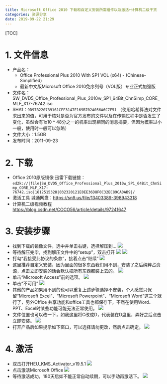 ```yaml
---
title: Microsoft Office 2010 下载和自定义安装所需组件以及激活+计算机二级干货
categories: 资源分享
date: 2019-09-22 21:29
---
```

[TOC]

# 1. 文件信息
* 产品名：
  * Office Professional Plus 2010 With SP1 VOL (x64) - (Chinese-Simplified)
  * 最新中文版Microsoft Office 2010免序列号（VOL版）专业正式加强版
* 文件名：
SW_DVD5_Office_Professional_Plus_2010w_SP1_64Bit_ChnSimp_CORE_MLF_X17-76742.iso
* SHA1：`9D97B220739161CFF3147E169B702A056A6C7F51`
（使用哈希算法对文件求出来的值，可用于核对是否为官方发布的文件以及在传输过程中是否发生了变化，虽然会有1x10 ^ 48分之一的机率出现相同的消息摘要，但因为概率过小一般，使用时一般可以忽略）
* 文件大小：1.5GB
* 发布时间：2011-09-23

# 2. 下载
* Office 2010原版镜像
迅雷下载链接：
`ed2k://|file|SW_DVD5_Office_Professional_Plus_2010w_SP1_64Bit_ChnSimp_CORE_MLF_X17-76742.iso|1612515328|032320121E0EE36D8F0C32EC89CA0AB9|/`
* 激活工具
城通网盘：https://sn9.us/file/13403389-398943318
* 计算机二级视频教程
https://blog.csdn.net/COCO56/article/details/97241647

# 3. 安装步骤
* 找到下载的镜像文件，选中并单击右键，选择解压到…
![](https://img-blog.csdnimg.cn/20190921154421274.png?x-oss-process=image/watermark,type_ZmFuZ3poZW5naGVpdGk,shadow_10,text_aHR0cHM6Ly9ibG9nLmNzZG4ubmV0L0NPQ081Ng==,size_16,color_FFFFFF,t_70)
* 等待解压完毕，找到解压文件中的“setup”，双击打开
![](https://img-blog.csdnimg.cn/20190921154453827.png)
![](https://img-blog.csdnimg.cn/20190921154518128.png?x-oss-process=image/watermark,type_ZmFuZ3poZW5naGVpdGk,shadow_10,text_aHR0cHM6Ly9ibG9nLmNzZG4ubmV0L0NPQ081Ng==,size_16,color_FFFFFF,t_70)
* 打勾“我接受此协议的条款”，接着点击“继续”
![](https://img-blog.csdnimg.cn/20190921154541468.png?x-oss-process=image/watermark,type_ZmFuZ3poZW5naGVpdGk,shadow_10,text_aHR0cHM6Ly9ibG9nLmNzZG4ubmV0L0NPQ081Ng==,size_16,color_FFFFFF,t_70)
* 这里推荐自定义安装，因为里面的很多东西我们用不到，安装了之后纯粹占资源，点击立即安装的话会默认把所有东西都装上去的。
![](https://img-blog.csdnimg.cn/20190921154831945.png?x-oss-process=image/watermark,type_ZmFuZ3poZW5naGVpdGk,shadow_10,text_aHR0cHM6Ly9ibG9nLmNzZG4ubmV0L0NPQ081Ng==,size_16,color_FFFFFF,t_70)
* 单击“Microsoft Access”前的选项。
![](https://img-blog.csdnimg.cn/20190921154850935.png?x-oss-process=image/watermark,type_ZmFuZ3poZW5naGVpdGk,shadow_10,text_aHR0cHM6Ly9ibG9nLmNzZG4ubmV0L0NPQ081Ng==,size_16,color_FFFFFF,t_70)
* 单击“不可用”
![](https://img-blog.csdnimg.cn/20190921154906574.png?x-oss-process=image/watermark,type_ZmFuZ3poZW5naGVpdGk,shadow_10,text_aHR0cHM6Ly9ibG9nLmNzZG4ubmV0L0NPQ081Ng==,size_16,color_FFFFFF,t_70)
* 其他的产品如果用不到的也可以重复上述步骤选择不安装，个人感觉只保留“Microsoft Excel”、“Microsoft Powerpoint”、“Microsoft Word”这三个就行了，另外Office 共享功能和office工具也都保存下，不然在使用Word、PPT、Excel时某些功能可能无法正常使用。
![](https://img-blog.csdnimg.cn/20190921153814700.png?x-oss-process=image/watermark,type_ZmFuZ3poZW5naGVpdGk,shadow_10,text_aHR0cHM6Ly9ibG9nLmNzZG4ubmV0L0NPQ081Ng==,size_16,color_FFFFFF,t_70)
* 文件位置也可以改一下，如我这里将C改成D，代表装在D盘里，弄好之后点击立即安装。
![](https://img-blog.csdnimg.cn/2019092115390095.png?x-oss-process=image/watermark,type_ZmFuZ3poZW5naGVpdGk,shadow_10,text_aHR0cHM6Ly9ibG9nLmNzZG4ubmV0L0NPQ081Ng==,size_16,color_FFFFFF,t_70)
* 打开产品后如果提示如下窗口，可以选择请勿更改，然后点击确定。
![](https://img-blog.csdnimg.cn/20190921155214766.png?x-oss-process=image/watermark,type_ZmFuZ3poZW5naGVpdGk,shadow_10,text_aHR0cHM6Ly9ibG9nLmNzZG4ubmV0L0NPQ081Ng==,size_16,color_FFFFFF,t_70)

# 4. 激活
* 双击打开HEU_KMS_Activator_v19.5.1
![](https://img-blog.csdnimg.cn/20190921154620594.png?x-oss-process=image/watermark,type_ZmFuZ3poZW5naGVpdGk,shadow_10,text_aHR0cHM6Ly9ibG9nLmNzZG4ubmV0L0NPQ081Ng==,size_16,color_FFFFFF,t_70)
* 点击激活Microsoft Office
![](https://img-blog.csdnimg.cn/20190921154640517.png)
* 等待激活成功，180天后如不能正常自动续期，可以手动再激活下。
![](https://img-blog.csdnimg.cn/20190921154712601.png?x-oss-process=image/watermark,type_ZmFuZ3poZW5naGVpdGk,shadow_10,text_aHR0cHM6Ly9ibG9nLmNzZG4ubmV0L0NPQ081Ng==,size_16,color_FFFFFF,t_70)